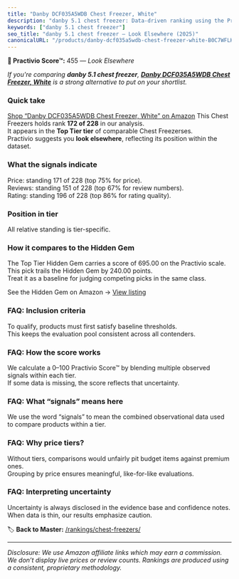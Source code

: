 ```yaml
---
title: "Danby DCF035A5WDB Chest Freezer, White"
description: "danby 5.1 chest freezer: Data-driven ranking using the Practivio Score™. Positioned by quality, value, demand, findability, momentum."
keywords: ["danby 5.1 chest freezer"]
seo_title: "danby 5.1 chest freezer — Look Elsewhere (2025)"
canonicalURL: "/products/danby-dcf035a5wdb-chest-freezer-white-B0C7WFLKYW/"
---
```


**🚫 Practivio Score™:** 455 — _Look Elsewhere_


*If you're comparing **danby 5.1 chest freezer**, **[Danby DCF035A5WDB Chest Freezer, White](https://www.amazon.com/dp/B0C7WFLKYW?tag=practivio-20)** is a strong alternative to put on your shortlist.*
### Quick take
[Shop “Danby DCF035A5WDB Chest Freezer, White” on Amazon](https://www.amazon.com/dp/B0C7WFLKYW?tag=practivio-20)
This Chest Freezers holds rank **172 of 228** in our analysis.  
It appears in the **Top Tier tier** of comparable Chest Freezerses.  
Practivio suggests you **look elsewhere**, reflecting its position within the dataset.

### What the signals indicate
Price: standing 171 of 228 (top 75% for price).  
Reviews: standing 151 of 228 (top 67% for review numbers).  
Rating: standing 196 of 228 (top 86% for rating quality).  

### Position in tier
All relative standing is tier-specific.

### How it compares to the Hidden Gem
The Top Tier Hidden Gem carries a score of 695.00 on the Practivio scale.  
This pick trails the Hidden Gem by 240.00 points.  
Treat it as a baseline for judging competing picks in the same class.  

See the Hidden Gem on Amazon → [View listing](https://www.amazon.com/dp/B08P6CS4SW?tag=practivio-20)

### FAQ: Inclusion criteria
To qualify, products must first satisfy baseline thresholds.  
This keeps the evaluation pool consistent across all contenders.

### FAQ: How the score works
We calculate a 0–100 Practivio Score™ by blending multiple observed signals within each tier.  
If some data is missing, the score reflects that uncertainty.

### FAQ: What “signals” means here
We use the word “signals” to mean the combined observational data used to compare products within a tier.

### FAQ: Why price tiers?
Without tiers, comparisons would unfairly pit budget items against premium ones.  
Grouping by price ensures meaningful, like-for-like evaluations.

### FAQ: Interpreting uncertainty
Uncertainty is always disclosed in the evidence base and confidence notes.  
When data is thin, our results emphasize caution.


🏷️ **Back to Master:** [/rankings/chest-freezers/](/rankings/chest-freezers/)

---
_Disclosure: We use Amazon affiliate links which may earn a commission. We don’t display live prices or review counts. Rankings are produced using a consistent, proprietary methodology._

